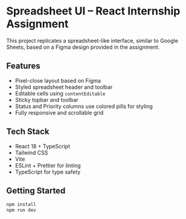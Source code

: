 # Spreadsheet UI – React Internship Assignment

This project replicates a spreadsheet-like interface, similar to Google Sheets, based on a Figma design provided in the assignment.

## Features

- Pixel-close layout based on Figma
- Styled spreadsheet header and toolbar
- Editable cells using `contentEditable`
- Sticky topbar and toolbar
- Status and Priority columns use colored pills for styling
- Fully responsive and scrollable grid

## Tech Stack

- React 18 + TypeScript
- Tailwind CSS
- Vite
- ESLint + Prettier for linting
- TypeScript for type safety

## Getting Started

```bash
npm install
npm run dev
